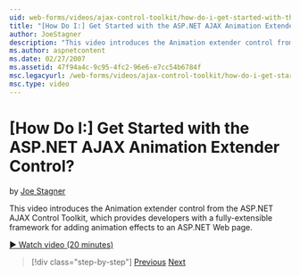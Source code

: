 ```yaml
---
uid: web-forms/videos/ajax-control-toolkit/how-do-i-get-started-with-the-aspnet-ajax-animation-extender-control
title: "[How Do I:] Get Started with the ASP.NET AJAX Animation Extender Control? | Microsoft Docs"
author: JoeStagner
description: "This video introduces the Animation extender control from the ASP.NET AJAX Control Toolkit, which provides developers with a fully-extensible framework for a..."
ms.author: aspnetcontent
ms.date: 02/27/2007
ms.assetid: 47f94a4c-9c95-4fc2-96e6-e7cc54b6784f
msc.legacyurl: /web-forms/videos/ajax-control-toolkit/how-do-i-get-started-with-the-aspnet-ajax-animation-extender-control
msc.type: video
---
```

[How Do I:] Get Started with the ASP.NET AJAX Animation Extender Control?
====================
by [Joe Stagner](https://github.com/JoeStagner)

This video introduces the Animation extender control from the ASP.NET AJAX Control Toolkit, which provides developers with a fully-extensible framework for adding animation effects to an ASP.NET Web page.

[&#9654; Watch video (20 minutes)](https://channel9.msdn.com/Blogs/ASP-NET-Site-Videos/how-do-i-get-started-with-the-aspnet-ajax-animation-extender-control)

> [!div class="step-by-step"]
> [Previous](how-do-i-use-the-aspnet-ajax-passwordstrength-extender.md)
> [Next](how-do-i-use-the-aspnet-ajax-confirmbutton-extender.md)
